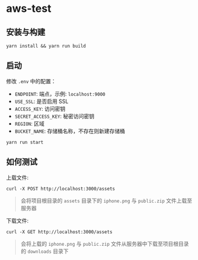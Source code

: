 # aws-test

## 安装与构建

```shell
yarn install && yarn run build
```

## 启动

修改 `.env` 中的配置：

- `ENDPOINT`: 端点，示例: `localhost:9000`
- `USE_SSL`: 是否启用 SSL
- `ACCESS_KEY`: 访问密钥
- `SECRET_ACCESS_KEY`: 秘密访问密钥
- `REGION`: 区域
- `BUCKET_NAME`: 存储桶名称，不存在则新建存储桶

```shell
yarn run start
```

## 如何测试

上载文件:

```shell
curl -X POST http://localhost:3000/assets
```

> 会将项目根目录的 `assets` 目录下的 `iphone.png` 与 `public.zip` 文件上载至服务器

下载文件:

```shell
curl -X GET http://localhost:3000/assets
```

> 会将上载的 `iphone.png` 与 `public.zip` 文件从服务器中下载至项目根目录的 `downloads` 目录下 
